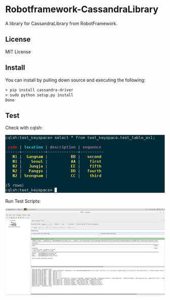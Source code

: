# Robotframework-CassandraLibrary

A library for CassandraLibrary from RobotFramework.

License
-------
MIT License

Install
-------
You can install by pulling down source and executing the following:

    > pip install cassandra-driver
    > sudo python setup.py install
    Done
    
Test
-------
Check with cqlsh:

![Alt text](https://github.com/SensationS/Robotframework-CassandraLibrary/blob/master/img/capture.PNG?raw=true "Optional Title")

Run Test Scripts:

![Alt text](https://github.com/SensationS/Robotframework-CassandraLibrary/blob/master/img/capture2.PNG?raw=true "Optional Title")
